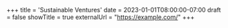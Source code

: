 +++
title = 'Sustainable Ventures'
date = 2023-01-01T08:00:00-07:00
draft = false
showTitle = true
externalUrl = "https://example.com/"
+++
